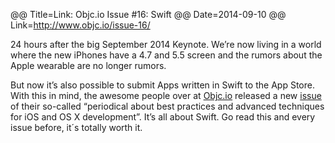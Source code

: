 @@ Title=Link: Objc.io Issue #16: Swift
@@ Date=2014-09-10
@@ Link=http://www.objc.io/issue-16/

24 hours after the big September 2014 Keynote. We’re now living in a world where the new iPhones have a 4.7 and 5.5 screen and the rumors about the Apple wearable are no longer rumors.

But now it’s also possible to submit Apps written in Swift to the App Store. With this in mind, the awesome people over at [Objc.io](http://objc.io) released a new [issue](http://www.objc.io/issue-16/) of their so-called “periodical about best practices and advanced techniques for iOS and OS X development”. It’s all about Swift. Go read this and every issue before, it´s totally worth it.